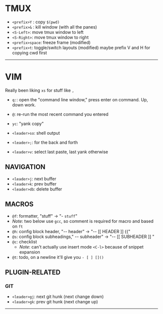 # TMUX
- `<prefix>Y` : copy `$(pwd)`
- `<prefix>&` : kill window (with all the panes) 
- `<S-Left>`: move tmux window to left
- `<S-Right>`: move tmux window to right
- `<prefix>space`: freeze frame (modified)
- `<prefix>t`: toggle/switch layouts (modified)
maybe prefix V and H for copying cwd first

---

# VIM
Really been liking `xs` for stuff like `, `
- `q:`: open the "command line window," press enter on command. Up, down work.
- `@`: re-run the most recent command you entered

- `yc`: "yank copy"
- `<leader>so`: shell output
- `<leader>;`: for the back and forth
- `<leader>v`: select last paste, last yank otherwise

## NAVIGATION
- `<leader>j`: next buffer
- `<leader>k`: prev buffer
- `<leader>db`: delete buffer

## MACROS
- `@f`: formatter, "stuff" -> "- `stuff`"
- *Note*: two below use `gcc`, so comment is required for macro and based on `ft`
- `@h`: config block header, "-- header" -> "-- [[ HEADER ]] {{"
- `@s`: config block subheadings," -- subheader" -> "-- [[ SUBHEADER ]] " 
- `@c`: checklist
    - *Note*: can't actually use insert mode `<C-l>` because of snippet expansion
- `@t`: todo, on a newline it'll give you `- [ ] []()`

## PLUGIN-RELATED
### GIT
- `<leader>gj`: next git hunk (next change down)
- `<leader>gk`: prev git hunk (next change up)

---
